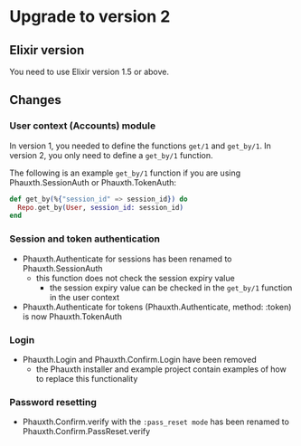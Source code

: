 # Upgrade to version 2

## Elixir version

You need to use Elixir version 1.5 or above.

## Changes

### User context (Accounts) module

In version 1, you needed to define the functions `get/1` and `get_by/1`.
In version 2, you only need to define a `get_by/1` function.

The following is an example `get_by/1` function if you are using
Phauxth.SessionAuth or Phauxth.TokenAuth:

```elixir
def get_by(%{"session_id" => session_id}) do
  Repo.get_by(User, session_id: session_id)
end
```

### Session and token authentication

* Phauxth.Authenticate for sessions has been renamed to Phauxth.SessionAuth
  * this function does not check the session expiry value
    * the session expiry value can be checked in the `get_by/1` function in the user context
* Phauxth.Authenticate for tokens (Phauxth.Authenticate, method: :token) is now Phauxth.TokenAuth

### Login

* Phauxth.Login and Phauxth.Confirm.Login have been removed
  * the Phauxth installer and example project contain examples of how to replace this functionality

### Password resetting

* Phauxth.Confirm.verify with the `:pass_reset mode` has been renamed to Phauxth.Confirm.PassReset.verify

